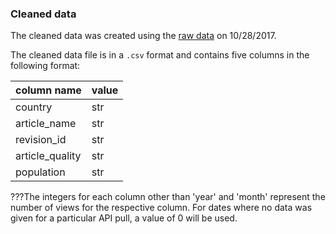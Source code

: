 ### Cleaned data

The cleaned data was created using the [raw data](../data_raw) on 10/28/2017.

The cleaned data file is in a `.csv` format and contains five columns in the following format:

column name | value
--- | ---
country | str
article_name | str
revision_id | str
article_quality | str
population | str

???The integers for each column other than 'year' and 'month' represent the number of views for the respective column. For dates where no data was given for a particular API pull, a value of 0 will be used.